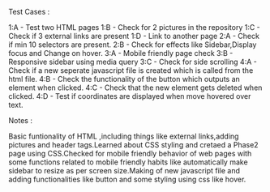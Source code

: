 Test Cases :

1:A - Test two HTML pages
1:B - Check for 2 pictures in the repository
1:C - Check if 3 external links are present
1:D - Link to another page
2:A - Check if min 10 selectors are present.
2:B - Check for effects like Sidebar,Display focus and Change on hover.
3:A - Mobile friendly page check 
3:B - Responsive sidebar using media query
3:C - Check for side scrolling
4:A - Check if a new seperate javascript file is created which is called from the html file.
4:B - Check the functionality of the button which outputs an element when clicked.
4:C - Check that the new element gets deleted when clicked.
4:D - Test if coordinates are displayed when move hovered over text.

Notes :

Basic funtionality of HTML ,including things like external links,adding pictures and header tags.Learned about CSS styling and cretaed a Phase2 page using CSS.Checked for mobile friendly behavior of web pages with some functions related to mobile friendly habits like automatically make sidebar to resize as per screen size.Making of new javascript file and adding functionalities like button and some styling using css like hover.

